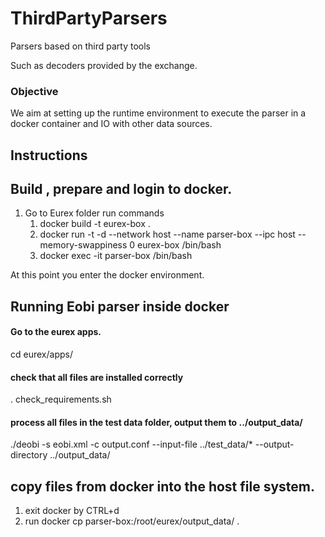 # ThirdPartyParsers

Parsers based on third party tools

Such as decoders provided by the exchange.

### Objective

We aim at setting up the runtime environment to execute the parser in a docker
container and IO with other data sources.

## Instructions

## Build , prepare and login to docker.
1. Go to Eurex folder run commands
   1. docker build -t eurex-box .
   2. docker run -t -d --network host --name parser-box --ipc host --memory-swappiness 0 eurex-box /bin/bash
   3. docker exec -it parser-box /bin/bash

At this point you enter the docker environment.
## Running Eobi parser inside docker
#### Go to the eurex apps.
cd eurex/apps/
#### check that all files are installed correctly
. check_requirements.sh
#### process all files in the test data folder, output them to ../output_data/
./deobi -s eobi.xml -c output.conf --input-file ../test_data/* --output-directory ../output_data/


##  copy files from docker into the host file system.
1. exit docker by CTRL+d
2. run docker cp parser-box:/root/eurex/output_data/ .